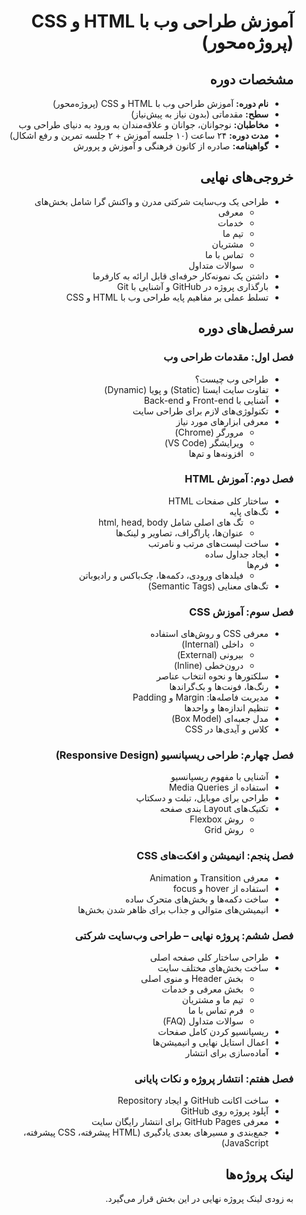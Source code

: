 <div dir="rtl">

# آموزش طراحی وب با HTML و CSS (پروژه‌محور)

## مشخصات دوره

- **نام دوره:** آموزش طراحی وب با HTML و CSS (پروژه‌محور)
- **سطح:** مقدماتی (بدون نیاز به پیش‌نیاز)
- **مخاطبان:** نوجوانان، جوانان و علاقه‌مندان به ورود به دنیای طراحی وب
- **مدت دوره:** ۲۴ ساعت (۱۰ جلسه آموزش + ۲ جلسه تمرین و رفع اشکال)
- **گواهینامه:** صادره از کانون فرهنگی و آموزش و پرورش

## خروجی‌های نهایی

- طراحی یک وب‌سایت شرکتی مدرن و واکنش‌ گرا شامل بخش‌های
  - معرفی
  - خدمات
  - تیم ما
  - مشتریان
  - تماس با ما
  - سوالات متداول
- داشتن یک نمونه‌کار حرفه‌ای قابل ارائه به کارفرما
- بارگذاری پروژه در GitHub و آشنایی با Git
- تسلط عملی بر مفاهیم پایه طراحی وب با HTML و CSS

## سرفصل‌های دوره

### فصل اول: مقدمات طراحی وب

- طراحی وب چیست؟
- تفاوت سایت ایستا (Static) و پویا (Dynamic)
- آشنایی با Front-end و Back-end
- تکنولوژی‌های لازم برای طراحی سایت
- معرفی ابزارهای مورد نیاز
  - مرورگر (Chrome)
  - ویرایشگر (VS Code)
  - افزونه‌ها و تم‌ها

### فصل دوم: آموزش HTML

- ساختار کلی صفحات HTML
- تگ‌های پایه
  - تگ های اصلی شامل html, head, body
  - عنوان‌ها، پاراگراف، تصاویر و لینک‌ها
- ساخت لیست‌های مرتب و نامرتب
- ایجاد جداول ساده
- فرم‌ها
  - فیلدهای ورودی، دکمه‌ها، چک‌باکس و رادیوباتن
- تگ‌های معنایی (Semantic Tags)

### فصل سوم: آموزش CSS

- معرفی CSS و روش‌های استفاده
  - داخلی (Internal)
  - بیرونی (External)
  - درون‌خطی (Inline)
- سلکتورها و نحوه انتخاب عناصر
- رنگ‌ها، فونت‌ها و بک‌گراندها
- مدیریت فاصله‌ها: Margin و Padding
- تنظیم اندازه‌ها و واحدها
- مدل جعبه‌ای (Box Model)
- کلاس و آیدی‌ها در CSS

### فصل چهارم: طراحی ریسپانسیو (Responsive Design)

- آشنایی با مفهوم ریسپانسیو
- استفاده از Media Queries
- طراحی برای موبایل، تبلت و دسکتاپ
- تکنیک‌های Layout بندی صفحه
  - روش Flexbox
  - روش Grid

### فصل پنجم: انیمیشن و افکت‌های CSS

- معرفی Transition و Animation
- استفاده از hover و focus
- ساخت دکمه‌ها و بخش‌های متحرک ساده
- انیمیشن‌های متوالی و جذاب برای ظاهر شدن بخش‌ها

### فصل ششم: پروژه نهایی – طراحی وب‌سایت شرکتی

- طراحی ساختار کلی صفحه اصلی
- ساخت بخش‌های مختلف سایت
  - بخش Header و منوی اصلی
  - بخش معرفی و خدمات
  - تیم ما و مشتریان
  - فرم تماس با ما
  - سوالات متداول (FAQ)
- ریسپانسیو کردن کامل صفحات
- اعمال استایل نهایی و انیمیشن‌ها
- آماده‌سازی برای انتشار

### فصل هفتم: انتشار پروژه و نکات پایانی

- ساخت اکانت GitHub و ایجاد Repository
- آپلود پروژه روی GitHub
- معرفی GitHub Pages برای انتشار رایگان سایت
- جمع‌بندی و مسیرهای بعدی یادگیری (HTML پیشرفته، CSS پیشرفته، JavaScript)

## لینک پروژه‌ها

به زودی لینک پروژه نهایی در این بخش قرار می‌گیرد.

</div>

